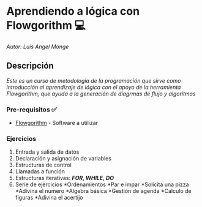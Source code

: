 # Aprendiendo a lógica con Flowgorithm :computer: 

_Autor: Luis Angel Monge_

## Descripción

_Este es un curso de metodología de la programación que sirve como introducción al aprendizaje de lógica  con el apoyo de la herramienta  Flowgorithm, que ayuda a la generación de diagrmas de flujo y algoritmos_

### Pre-requisitos :white_check_mark:

* [Flowgorithm](http://www.flowgorithm.org/) - Software a utilizar


### Ejercicios

1. Entrada y salida de datos
2. Declaración y asignación de variables
3. Estructuras de control
4. Llamadas a función
5. Estructuras iterativas: ***FOR, WHILE, DO***
6. Serie de ejercicios
    *Ordenamientos
    *Par e impar
    *Solicita una pizza
    *Adivina el numero
    *Algebra básica
    *Gestión de agenda
    *Calculo de figuras
    *Adivina el acertijo


